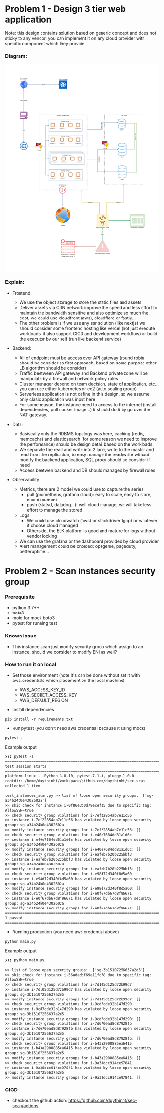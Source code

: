 # Problem 1 - Design 3 tier web application

Note: this design contains solution based on generic concept and does not sticky to any vendor, you can implement it on any cloud provider with specific component which they provide

### Diagram:

![High level design diagram](/diagram.jpg)

### Explain:

* Frontend:
    * We use the object storage to store the static files and assets
    * Deliver assets via CDN network improve the speed and less effort to maintain the bandwidth sensitive and also optimize so much the cost, we could use cloudfront (aws), cloudflare or fastly...
    * The other problem is if we use any ssr solution (like nextjs) we should consider some frontend hosting like vercel (not just execute workloads, it also support CICD and development workflow) or build the executor by our self (run like backend service)

* Backend:
    *  All of endpoint must be access over API gateway (round robin should be consider as first approach, based on some purpose other LB algorithm should be consider)
    * Traffic beetween API gateway and Backend private zone will be manipulate by a firewall and network policy rules
    * Cluster manager depend on team decision, state of application, etc... you can use either kubernetes or ec2 (auto scaling group)
    * Serverless application is not define in this design, so we assume only clasic application was input here
    * For some reason, the instance need to access to the internet (install dependencies, pull docker image...) it should do it by go over the NAT gateway.

* Data:
    * Basiscally only the RDBMS topology was here, caching (redis, memcache) and elasticsearch (for some reason we need to improve the performance) should be design detail based on the workloads.
    * We separate the read and write into 2 lane, write to the master and read from the replication, to easy manage the read/write without modify the backend application, SQL proxy should be consider if need
    * Access beetwen backend and DB should managed by firewall rules

* Observability
    * Metrics, there are 2 model we could use to capture the series
        * pull (prometheus, grafana cloud): easy to scale, easy to store, nice document
        * push (statsd, datadog...): well cloud manage, we will take less effort to manage the stored
    * Logs
        * We could use cloudwatch (aws) or stackdriver (gcp) or whatever if choose cloud managed
        * Otherside, the ELK platform is good and mature for logs without vendor locking
    * We can use the grafana or the dashboard provided by cloud provider
    * Alert management could be choiced: opsgenie, pageduty, betteruptime...

# Problem 2 - Scan instances security group

### Prerequisite
* python 3.7++
* boto3
* moto for mock boto3
* pytest for running test

### Known issue

* This instance scan just modify security group which assign to an instance, should we consider to modify ENI as well?

### How to run it on local

* Set those environment (note it's can be done without set it with aws_credentials which placement on the local machine)
    * AWS_ACCESS_KEY_ID
    * AWS_SECRET_ACCESS_KEY
    * AWS_DEFAULT_REGION

* Install dependencies

```
pip install -r requirements.txt
```

* Run pytest (you don't need aws credential because it using mock)

```
pytest .
```

Example output

```
❯❯❯ pytest -s
======================================================================================== test session starts =========================================================================================
platform linux -- Python 3.8.10, pytest-7.1.3, pluggy-1.0.0
rootdir: /home/duythinht/workspace/github.com/duythinht/sec-scan
collected 1 item

test_instances_scan.py >> list of loose open security groups:  ['sg-a34b24b0e4302602a']
>> skip check for instance i-0f86e3c0d79ecef25 due to specific tag: AllowSSH=true
>> check security group violations for i-7ef22854ab7e11c56
>> instance i-7ef22854ab7e11c56 has violated by loose open security group: sg-a34b24b0e4302602a
>> modify instance security groups for i-7ef22854ab7e11c56: []
>> check security group violations for i-e40e7684dd81a1d6c
>> instance i-e40e7684dd81a1d6c has violated by loose open security group: sg-a34b24b0e4302602a
>> modify instance security groups for i-e40e7684dd81a1d6c: []
>> check security group violations for i-eafeb7b20b225bbf3
>> instance i-eafeb7b20b225bbf3 has violated by loose open security group: sg-a34b24b0e4302602a
>> modify instance security groups for i-eafeb7b20b225bbf3: []
>> check security group violations for i-e98d72d340f8d5a60
>> instance i-e98d72d340f8d5a60 has violated by loose open security group: sg-a34b24b0e4302602a
>> modify instance security groups for i-e98d72d340f8d5a60: []
>> check security group violations for i-e0f67db67d8f96671
>> instance i-e0f67db67d8f96671 has violated by loose open security group: sg-a34b24b0e4302602a
>> modify instance security groups for i-e0f67db67d8f96671: []
==================================================================================== 1 passed ====================================================================================
```

* Running production (you need aws credential above)



```
python main.py
```

Example output

```
❯❯❯ python main.py

>> list of loose open security groups:  ['sg-3b15107256637a2d5']
>> skip check for instance i-56adaddf69e11fc78 due to specific tag: AllowSSH=true
>> check security group violations for i-7d105d125d72b99d7
>> instance i-7d105d125d72b99d7 has violated by loose open security group: sg-3b15107256637a2d5
>> modify instance security groups for i-7d105d125d72b99d7: []
>> check security group violations for i-9cd7cde32b147d290
>> instance i-9cd7cde32b147d290 has violated by loose open security group: sg-3b15107256637a2d5
>> modify instance security groups for i-9cd7cde32b147d290: []
>> check security group violations for i-7d670ead8d87928fb
>> instance i-7d670ead8d87928fb has violated by loose open security group: sg-3b15107256637a2d5
>> modify instance security groups for i-7d670ead8d87928fb: []
>> check security group violations for i-b43a2900885ea6415
>> instance i-b43a2900885ea6415 has violated by loose open security group: sg-3b15107256637a2d5
>> modify instance security groups for i-b43a2900885ea6415: []
>> check security group violations for i-9a38dcc914ce97841
>> instance i-9a38dcc914ce97841 has violated by loose open security group: sg-3b15107256637a2d5
>> modify instance security groups for i-9a38dcc914ce97841: []
```

### CICD

* checkout the github action: https://github.com/duythinht/sec-scan/actions